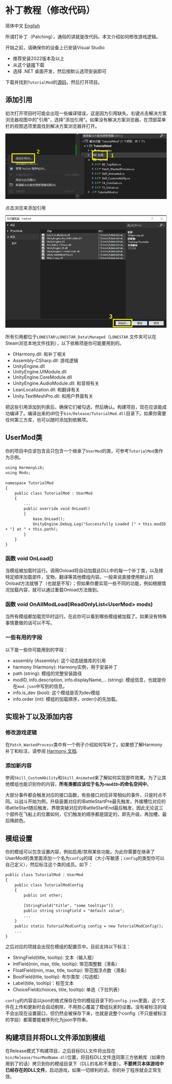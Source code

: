 # 补丁教程（修改代码）

简体中文 [English](Patch_EN.md)

所谓打补丁（Patching），通俗的讲就是改代码。本文介绍如何修改游戏逻辑。

开始之前，请确保你的设备上已安装Visual Studio
- 推荐安装2022版本及以上
- 从这个[链接](https://visualstudio.microsoft.com/downloads/)下载
- 选择 .NET 桌面开发，然后按默认选项安装即可

下载并找到`TutorialMod`的[源码](../TutorialMod_code)，然后打开项目。

## 添加引用

初次打开项目时可能会出现一些编译错误，这是因为引用缺失。右键点击解决方案浏览器视图中的"引用"，选择"添加引用"。如果没有解决方案浏览器，在顶部菜单栏的视图选项里面找到解决方案浏览器并打开。

![dependencies_zh.png](../images/dependencies_zh.png)

点击浏览来添加引用

![dependencies2_zh.png](../images/dependencies2_zh.png)

所有引用都位于`LONESTAR\LONESTAR_Data\Managed`（`LONESTAR` 文件夹可以在Steam浏览本地文件找到），以下依赖项是你可能要用到的。

- 0Harmony.dll: 和补丁相关
- Assembly-CSharp.dll: 游戏逻辑
- UnityEngine.dll
- UnityEngine.UIModule.dll
- UnityEngine.CoreModule.dll
- UnityEngine.AudioModule.dll: 和音频有关
- LeanLocalization.dll: 和翻译有关
- Unity.TextMeshPro.dll: 和用户界面有关

把这些引用添加到列表后，确保它们被勾选，然后确认。构建项目，现在应该能成功编译了。编译出来的dll位于`bin/Release/TutorialMod.dll`目录下。如果你需要任何第三方库，也可以随时添加到依赖项。

## UserMod类
你的项目中应该包含且只包含一个继承了`UserMod`的类，可参考`TutorialMod`类作为示例。

```
using HarmonyLib;
using Mods;

namespace TutorialMod
{
    public class TutorialMod : UserMod
    {
        ...
        public override void OnLoad()
        {
            base.OnLoad();
            UnityEngine.Debug.Log("Successfully Loaded [" + this.modID + "] at " + this.path);
        }
    }
}
```

### 函数 void OnLoad()

当模组被加载时运行。调用Onload将自动加载此DLL中的每一个补丁类，以及按特定顺序加载部件，宝物，翻译等其他模组内容。一般来说直接使用默认的Onload方法就够了（也就是不写）；但如果你要实现一些不同的功能，例如根据情况加载内容，就可以通过重载Onload方法做到。

### 函数 void OnAllModLoad(IReadOnlyList\<UserMod\> mods)

当所有模组都加载完毕时运行。在此你可以看到哪些模组被加载了。如果没有特殊事情要做的话可以不写。

### 一些有用的字段

以下是一些你可能用到的字段：

- assembly (Assembly): 这个动态链接库的引用
- harmony (Harmony): Harmony实例，用于安装补丁
- path (string): 模组的完整安装路径
- modID, info.description, info.displayName,... (string): 模组信息，也就是你在`mod.json`中写到的信息。
- info.is_dev (bool): 这个模组是否为dev模组
- info.order (int): 模组的加载顺序，order小的先加载。

## 实现补丁以及添加内容

### 修改游戏逻辑

在`Patch_WantedProcess`类中有一个例子介绍如何写补丁。如果想了解Harmony补丁和标注，请参阅
[Harmony 文档](https://harmony.pardeike.net/articles/intro.html).

### 添加新内容

参阅`Skill_CustomAbility`和`Skill_Animated`来了解如何实现部件效果。为了让其他模组也能识别你的内容，**所有类都应该位于名为`<modID>`的命名空间中**。

大部分事件都会触发对应的接口函数，有些接口对应非常相似的事件，只是时点不同。以战斗开始为例，升级装置对应的IBattleStartPre最先触发，外接槽位对应的IBattleStart随后触发，界限突破对应的IBattleStartEnd最后触发，因此无论这三个部件在飞船上的位置如何，它们触发的顺序都是固定的，即先升级，再加槽，最后降颜色。

## 模组设置
你的模组可以包含设置内容，例如启用/禁用某些功能。为此你需要在继承了UserMod的类里面添加一个名为`config`的域（大小写敏感；`config`的类型你可以自己定义），然后标注这个类的成员。如下：

```
public class TutorialMod : UserMod
{
    public class TutorialModConfig
    {
        public int other;

        [StringField("title", "some tooltips")]
        public string stringField = "default value";
        ...
    }
    public static TutorialModConfig config = new TutorialModConfig();
    ...
}
```

之后对应的项就会出现在模组的配置页中。目前支持以下标注：
- StringField(title, tooltip): 文本（输入框）
- IntField(min, max, title, tooltip): 带范围整数（滑条）
- FloatField(min, max, title, tooltip): 带范围浮点数（滑条）
- BoolField(title, tooltip): 布尔类型（勾选框）
- Label(title, tooltip)：标签文本
- ChoiceField(choices, title, tooltip): 单选（下拉列表）

`config`的内容会以json的格式保存在你的模组目录下的`config.json`里面，这个文件在上传和更新时会自动剔除，不用担心覆盖了模组玩家的设置。没有被标注的域不会出现在设置窗口，但仍然会被保存下来，也就是说整个config（不只是被标注的字段）都需要能被序列化为json字符串。

## 构建项目并将DLL文件添加到模组

在Release模式下构建项目，之后目标DLL文件将出现在`bin/Release/YourModName.dll`位置，将目标DLL文件连同第三方依赖库（如果你用到了的话）拷贝到你的模组目录下（DLL的名称不重要）。**不要拷贝本体游戏中已经存在的DLL文件**。启动游戏，如果一切顺利的话，你的补丁程序就会正常生效。